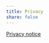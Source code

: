```yaml
---
title: Privacy
share: false
---
```


<a href="/static/CallystoPrivacyNotice-July2019.pdf" target="_blank">Privacy notice</a>
<!-- <a href="static/test.pdf" target="_blank"><button style="background:#002432;color:white;border-radius:10px;padding:15px;width:30vw;">Privacy notice</button></a> -->

